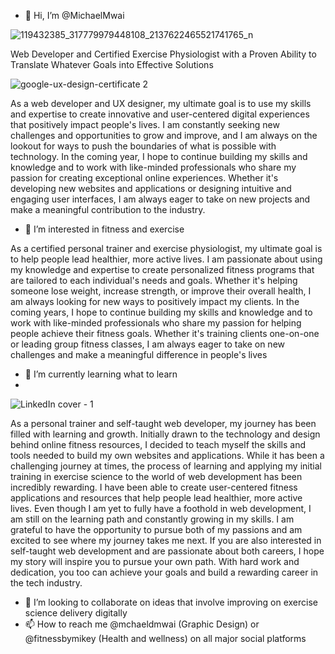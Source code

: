 - 👋 Hi, I’m @MichaelMwai

![119432385_317779979448108_2137622465521741765_n](https://user-images.githubusercontent.com/107857441/208100049-3fdebd9d-a27f-48d7-924a-4faaeceac9d8.jpg)


Web Developer and Certified Exercise Physiologist with a Proven Ability to Translate Whatever Goals into Effective Solutions

![google-ux-design-certificate 2](https://user-images.githubusercontent.com/107857441/208100468-96218fe2-ecaa-4384-8057-665e2a8c8b4e.png)


As a web developer and UX designer, my ultimate goal is to use my skills and expertise to create innovative and user-centered digital experiences that positively impact people's lives. I am constantly seeking new challenges and opportunities to grow and improve, and I am always on the lookout for ways to push the boundaries of what is possible with technology. In the coming year, I hope to continue building my skills and knowledge and to work with like-minded professionals who share my passion for creating exceptional online experiences. Whether it's developing new websites and applications or designing intuitive and engaging user interfaces, I am always eager to take on new projects and make a meaningful contribution to the industry.

- 👀 I’m interested in fitness and exercise

As a certified personal trainer and exercise physiologist, my ultimate goal is to help people lead healthier, more active lives. I am passionate about using my knowledge and expertise to create personalized fitness programs that are tailored to each individual's needs and goals. Whether it's helping someone lose weight, increase strength, or improve their overall health, I am always looking for new ways to positively impact my clients. In the coming years, I hope to continue building my skills and knowledge and to work with like-minded professionals who share my passion for helping people achieve their fitness goals. Whether it's training clients one-on-one or leading group fitness classes, I am always eager to take on new challenges and make a meaningful difference in people's lives

- 🌱 I’m currently learning what to learn
- 
![LinkedIn cover - 1](https://user-images.githubusercontent.com/107857441/208100371-78c9fd15-4a8c-473b-91e7-da067a38f2e7.png)

As a personal trainer and self-taught web developer, my journey has been filled with learning and growth. Initially drawn to the technology and design behind online fitness resources, I decided to teach myself the skills and tools needed to build my own websites and applications.
While it has been a challenging journey at times, the process of learning and applying my initial training in exercise science to the world of web development has been incredibly rewarding. I have been able to create user-centered fitness applications and resources that help people lead healthier, more active lives.
Even though I am yet to fully have a foothold in web development, I am still on the learning path and constantly growing in my skills. I am grateful to have the opportunity to pursue both of my passions and am excited to see where my journey takes me next.
If you are also interested in self-taught web development and are passionate about both careers, I hope my story will inspire you to pursue your own path. With hard work and dedication, you too can achieve your goals and build a rewarding career in the tech industry.

- 💞️ I’m looking to collaborate on ideas that involve improving on exercise science delivery digitally
- 📫 How to reach me @mchaeldmwai (Graphic Design) or @fitnessbymikey (Health and wellness) on all major social platforms

<!---
MichaelMwai/MichaelMwai is a ✨ special ✨ repository because its `README.md` (this file) appears on your GitHub profile.
You can click the Preview link to take a look at your changes.
--->
